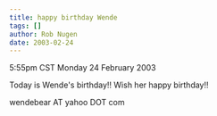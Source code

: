 ```yaml
---
title: happy birthday Wende
tags: []
author: Rob Nugen
date: 2003-02-24
---
```


<p class=date>5:55pm CST Monday 24 February 2003</p>

<p>Today is Wende's birthday!!  Wish her happy birthday!!</p>

<p>wendebear&nbsp;AT&nbsp;yahoo&nbsp;DOT&nbsp;com</p>
